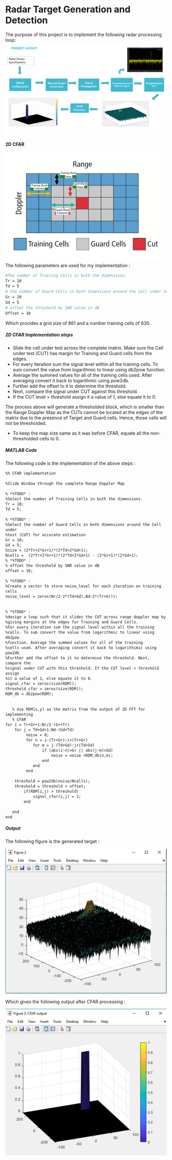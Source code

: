 # Radar Target Generation and Detection

The purpose of this project is to implement the following radar processing loop: 
![alt text](project.png "Radar Target Generation and Detection")

#### 2D CFAR

![alt text](cfar.png "2D CFAR")
The following parameters are used for my implementation :

```sh
#The number of Training Cells in both the dimensions.
Tr = 10
Td = 5
# the number of Guard Cells in both dimensions around the Cell under test (CUT) for accurate estimation
Gr = 10
Gd = 5
# offset the threshold by SNR value in dB
Offset = 10
```

Which provides a grid size of 861 and a number training cells of 630. 

##### 2D CFAR Implementation steps
- Slide the cell under test across the complete matrix. Make sure the Cell under test (CUT) has margin for Training and Guard cells from the edges.
- For every iteration sum the signal level within all the training cells. To sum convert the value from logarithmic to linear using db2pow function.
- Average the summed values for all of the training cells used. After averaging convert it back to logarithmic using pow2db.
- Further add the offset to it to determine the threshold.
- Next, compare the signal under CUT against this threshold.
- If the CUT level > threshold assign it a value of 1, else equate it to 0.

The process above will generate a thresholded block, which is smaller than the Range Doppler Map as the CUTs cannot be located at the edges of the matrix due to the presence of Target and Guard cells. Hence, those cells will not be thresholded.

- To keep the map size same as it was before CFAR, equate all the non-thresholded cells to 0.

##### MATLAB Code 

    
The following code is the implementation of the above steps :
```
%% CFAR implementation

%Slide Window through the complete Range Doppler Map

% *%TODO* :
%Select the number of Training Cells in both the dimensions.
Tr = 10;
Td = 5;

% *%TODO* :
%Select the number of Guard Cells in both dimensions around the Cell under 
%test (CUT) for accurate estimation
Gr = 10;
Gd = 5;
Gsize = (2*Tr+2*Gr+1)*(2*Td+2*Gd+1);
Ncells =  (2*Tr+2*Gr+1)*(2*Td+2*Gd+1) - (2*Gr+1)*(2*Gd+1);
% *%TODO* :
% offset the threshold by SNR value in dB
offset = 10;

% *%TODO* :
%Create a vector to store noise_level for each iteration on training cells
noise_level = zeros(Nr/2-2*(Td+Gd),Nd-2*(Tr+Gr));


% *%TODO* :
%design a loop such that it slides the CUT across range doppler map by
%giving margins at the edges for Training and Guard Cells.
%For every iteration sum the signal level within all the training
%cells. To sum convert the value from logarithmic to linear using db2pow
%function. Average the summed values for all of the training
%cells used. After averaging convert it back to logarithimic using pow2db.
%Further add the offset to it to determine the threshold. Next, compare the
%signal under CUT with this threshold. If the CUT level > threshold assign
%it a value of 1, else equate it to 0.
signal_cfar = zeros(size(RDM));
threshold_cfar = zeros(size(RDM));
RDM_db = db2pow(RDM);


   % Use RDM[x,y] as the matrix from the output of 2D FFT for implementing
   % CFAR
for i = Tr+Gr+1:Nr/2-(Gr+Tr)
    for j = Td+Gd+1:Nd-(Gd+Td)
         noise = 0;
         for n = i-(Tr+Gr):i+(Tr+Gr)
            for m = j-(Td+Gd):j+(Td+Gd)              
                if (abs(i-n)>Gr || abs(j-m)>Gd)
                    noise = noise +RDM_db(n,m);
                end
            end
         end
    
    threshold = pow2db(noise/Ncells);
    threshold = threshold + offset;
        if(RDM(i,j) > threshold)
            signal_cfar(i,j) = 1;
        end

   end
end
```

##### Output 

The following figure is the generated target : 

![alt text](target.JPG "Target")

Which gives the following output after CFAR processing :

![alt text](cfar_output.JPG "2D CFAR output")
